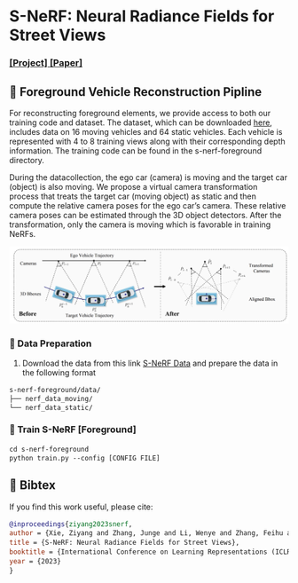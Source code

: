 # S-NeRF: Neural Radiance Fields for Street Views
### [[Project]](https://ziyang-xie.github.io/s-nerf/)[ [Paper]](https://arxiv.org/abs/2303.00749) 

## 👀 Foreground Vehicle Reconstruction Pipline

For reconstructing foreground elements, we provide access to both our training code and dataset. The dataset, which can be downloaded [here](https://drive.google.com/drive/folders/1XgcjS7TmwKNY0FSELMajRr3q2MlHCk8U?usp=sharing), includes data on 16 moving vehicles and 64 static vehicles. Each vehicle is represented with 4 to 8 training views along with their corresponding depth information. The training code can be found in the s-nerf-foreground directory.

During the datacollection, the ego car (camera) is moving and the target car (object) is also moving. We propose a virtual camera transformation process that treats the target car (moving object) as static and then compute the relative camera poses for the ego car’s camera. These relative camera poses can be estimated through the 3D object
detectors. After the transformation, only the camera is moving which is favorable in training NeRFs.

![Model](./assets/model.png)

### 📂 Data Preparation
1. Download the data from this link [S-NeRF Data](https://drive.google.com/drive/folders/1XgcjS7TmwKNY0FSELMajRr3q2MlHCk8U?usp=sharing) and prepare the data in the following format

```
s-nerf-foreground/data/
├── nerf_data_moving/
└── nerf_data_static/
```

### 🚀 Train S-NeRF [Foreground]
```
cd s-nerf-foreground
python train.py --config [CONFIG FILE]
```


## 📝 Bibtex
If you find this work useful, please cite:
```bibtex
@inproceedings{ziyang2023snerf,
author = {Xie, Ziyang and Zhang, Junge and Li, Wenye and Zhang, Feihu and Zhang, Li},
title = {S-NeRF: Neural Radiance Fields for Street Views},
booktitle = {International Conference on Learning Representations (ICLR)},
year = {2023}
}
```



